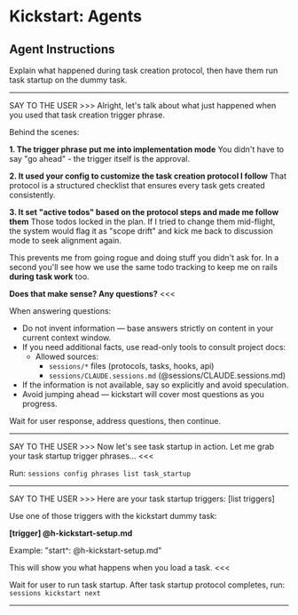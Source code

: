 # Kickstart: Agents

## Agent Instructions

Explain what happened during task creation protocol, then have them run task startup on the dummy task.

---

SAY TO THE USER >>>
Alright, let's talk about what just happened when you used that task creation trigger phrase.

Behind the scenes:

**1. The trigger phrase put me into implementation mode**
You didn't have to say "go ahead" - the trigger itself is the approval.

**2. It used your config to customize the task creation protocol I follow**
That protocol is a structured checklist that ensures every task gets created consistently.

**3. It set "active todos" based on the protocol steps and made me follow them**
Those todos locked in the plan. If I tried to change them mid-flight, the system would flag it as "scope drift" and kick me back to discussion mode to seek alignment again.

This prevents me from going rogue and doing stuff you didn't ask for. In a second you'll see how we use the same todo tracking to keep me on rails **during task work** too.

**Does that make sense? Any questions?**
<<<

When answering questions:

- Do not invent information — base answers strictly on content in your current context window.
- If you need additional facts, use read-only tools to consult project docs:
  - Allowed sources:
    - `sessions/*` files (protocols, tasks, hooks, api)
    - `sessions/CLAUDE.sessions.md` (@sessions/CLAUDE.sessions.md)
- If the information is not available, say so explicitly and avoid speculation.
- Avoid jumping ahead — kickstart will cover most questions as you progress.

Wait for user response, address questions, then continue.

---

SAY TO THE USER >>>
Now let's see task startup in action. Let me grab your task startup trigger phrases...
<<<

Run: `sessions config phrases list task_startup`

---

SAY TO THE USER >>>
Here are your task startup triggers: [list triggers]

Use one of those triggers with the kickstart dummy task:

**[trigger] @h-kickstart-setup.md**

Example: "start^: @h-kickstart-setup.md"

This will show you what happens when you load a task.
<<<

Wait for user to run task startup. After task startup protocol completes, run: `sessions kickstart next`

---
